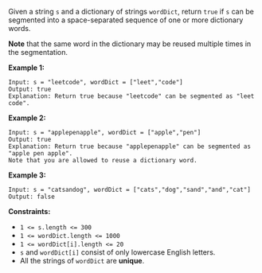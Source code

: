 Given a string `s` and a dictionary of strings `wordDict`, return `true` if
`s` can be segmented into a space-separated sequence of one or more dictionary
words.

**Note** that the same word in the dictionary may be reused multiple times in
the segmentation.



**Example 1:**

    
    
    Input: s = "leetcode", wordDict = ["leet","code"]
    Output: true
    Explanation: Return true because "leetcode" can be segmented as "leet code".
    

**Example 2:**

    
    
    Input: s = "applepenapple", wordDict = ["apple","pen"]
    Output: true
    Explanation: Return true because "applepenapple" can be segmented as "apple pen apple".
    Note that you are allowed to reuse a dictionary word.
    

**Example 3:**

    
    
    Input: s = "catsandog", wordDict = ["cats","dog","sand","and","cat"]
    Output: false
    



**Constraints:**

  * `1 <= s.length <= 300`
  * `1 <= wordDict.length <= 1000`
  * `1 <= wordDict[i].length <= 20`
  * `s` and `wordDict[i]` consist of only lowercase English letters.
  * All the strings of `wordDict` are **unique**.

